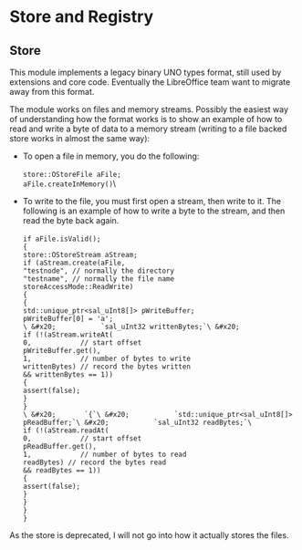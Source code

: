 # Store and Registry

## Store

This module implements a legacy binary UNO types format, still used by extensions and core code. Eventually the LibreOffice team want to migrate away from this format.&#x20;

The module works on files and memory streams. Possibly the easiest way of understanding how the format works is to show an example of how to read and write a byte of data to a memory stream (writing to a file backed store works in almost the same way):

* To open a file in memory, you do the following:\
  \
  `store::OStoreFile aFile;`\
  `aFile.createInMemory()`\

* To write to the file, you must first open a stream, then write to it. The following is an example of how to write a byte to the stream, and then read the byte back again.\
  \
  `if aFile.isValid();`\
  `{`\
  &#x20;   `store::OStoreStream aStream;`\
  &#x20;   `if (aStream.create(aFile,`\
  &#x20;                  `"testnode", // normally the directory`\
  &#x20;                  `"testname", // normally the file name`\
  &#x20;                  `storeAccessMode::ReadWrite)`\
  &#x20;   `{`\
  &#x20;       `{`\
  &#x20;           `std::unique_ptr<sal_uInt8[]> pWriteBuffer;`\
  &#x20;           `pWriteBuffer[0] = 'a';`\
  ``\
  &#x20;           `sal_uInt32 writtenBytes;`\
  &#x20;           ``            \
  &#x20;           `if (!(aStream.writeAt(`\
  &#x20;                     `0,            // start offset`\
  &#x20;                     `pWriteBuffer.get(),`\
  &#x20;                     `1,            // number of bytes to write`\
  &#x20;                     `writtenBytes) // record the bytes written` \
  &#x20;                  `&& writtenBytes == 1))` \
  &#x20;           `{`\
  &#x20;              `assert(false);`\
  &#x20;           `}`\
  &#x20;       `}`\
  ``\
  &#x20;       `{`\
  &#x20;           `std::unique_ptr<sal_uInt8[]> pReadBuffer;`\
  &#x20;           `sal_uInt32 readBytes;`\
  ``\
  &#x20;           `if (!(aStream.readAt(`\
  &#x20;                     `0,            // start offset`\
  &#x20;                     `pReadBuffer.get(),`\
  &#x20;                     `1,            // number of bytes to read`\
  &#x20;                     `readBytes) // record the bytes read` \
  &#x20;                  `&& readBytes == 1))` \
  &#x20;           `{`\
  &#x20;              `assert(false);`\
  &#x20;           `}`\
  &#x20;       `}`\
  &#x20;   `}`\
  `}`

As the store is deprecated, I will not go into how it actually stores the files.&#x20;

